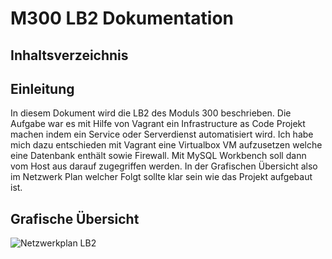 # M300 LB2 Dokumentation

## Inhaltsverzeichnis

## Einleitung
In diesem Dokument wird die LB2 des Moduls 300 beschrieben. Die Aufgabe war es mit Hilfe von Vagrant ein Infrastructure as Code Projekt machen indem ein Service oder Serverdienst automatisiert wird. Ich habe mich dazu entschieden mit Vagrant eine Virtualbox VM aufzusetzen welche eine Datenbank enthält sowie Firewall. Mit MySQL Workbench soll dann vom Host aus darauf zugegriffen werden. In der Grafischen Übersicht also im Netzwerk Plan welcher Folgt sollte klar sein wie das Projekt aufgebaut ist. 

## Grafische Übersicht

![Netzwerkplan LB2](https://github.com/nielseth/m300_lb/tree/main/lb2/images/Netzwerkplan.png)
